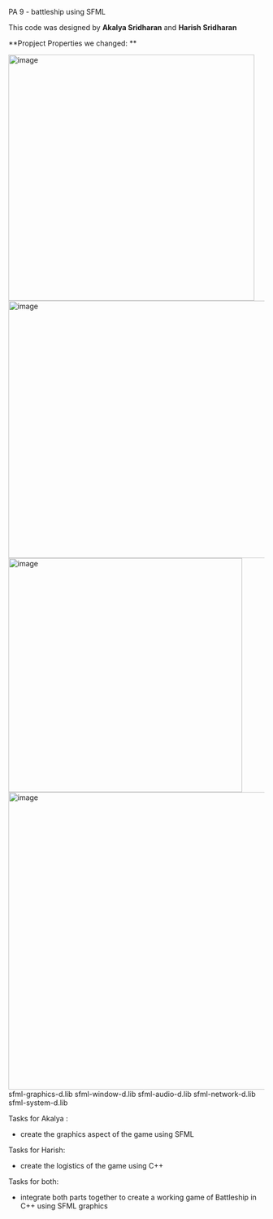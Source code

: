 PA 9 - battleship using SFML

This code was designed by ****Akalya Sridharan**** and ****Harish Sridharan****

**Propject Properties we changed: **

<img width="484" alt="image" src="https://user-images.githubusercontent.com/123788671/235284864-901e1d19-34dc-4148-8e99-13460ffe0d47.png">
<img width="506" alt="image" src="https://user-images.githubusercontent.com/123788671/235284888-56055fe5-b101-4367-bc34-43780084ba0b.png">
<img width="460" alt="image" src="https://user-images.githubusercontent.com/123788671/235284900-4f1b981a-ee62-478c-8e26-cc157f171d36.png">

<img width="585" alt="image" src="https://user-images.githubusercontent.com/123788671/235284938-4092d9d4-9339-4578-8cc0-6f1bb4c28d6a.png">
sfml-graphics-d.lib
sfml-window-d.lib
sfml-audio-d.lib
sfml-network-d.lib
sfml-system-d.lib

Tasks for Akalya : 
- create the graphics aspect of the game using SFML

Tasks for Harish:
- create the logistics of the game using C++

Tasks for both:
- integrate both parts together to create a working game of Battleship in C++ using SFML graphics
